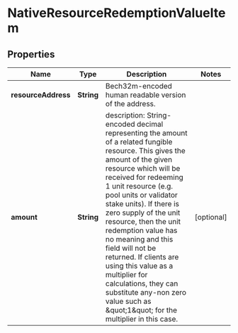 

# NativeResourceRedemptionValueItem


## Properties

| Name | Type | Description | Notes |
|------------ | ------------- | ------------- | -------------|
|**resourceAddress** | **String** | Bech32m-encoded human readable version of the address. |  |
|**amount** | **String** | description: String-encoded decimal representing the amount of a related fungible resource.  This gives the amount of the given resource which will be received for redeeming 1 unit resource (e.g. pool units or validator stake units).  If there is zero supply of the unit resource, then the unit redemption value has no meaning and this field will not be returned. If clients are using this value as a multiplier for calculations, they can substitute any-non zero value such as \&quot;1\&quot; for the multiplier in this case.  |  [optional] |



